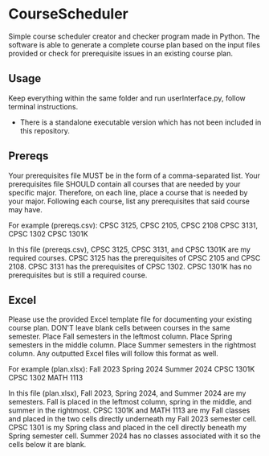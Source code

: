 # CourseScheduler
Simple course scheduler creator and checker program made in Python.
The software is able to generate a complete course plan based on the input files provided or check for prerequisite issues in an existing course plan.

## Usage
Keep everything within the same folder and run userInterface.py, follow terminal instructions.
* There is a standalone executable version which has not been included in this repository.

## Prereqs
Your prerequisites file MUST be in the form of a comma-separated list.
Your prerequisites file SHOULD contain all courses that are needed by your specific major.
Therefore, on each line, place a course that is needed by your major.
Following each course, list any prerequisites that said course may have.

For example (prereqs.csv):
	CPSC 3125, CPSC 2105, CPSC 2108
	CPSC 3131, CPSC 1302
	CPSC 1301K

In this file (prereqs.csv), CPSC 3125, CPSC 3131, and CPSC 1301K are my required courses.
CPSC 3125 has the prerequisites of CPSC 2105 and CPSC 2108.
CPSC 3131 has the prerequisites of CPSC 1302.
CPSC 1301K has no prerequisites but is still a required course.

## Excel 
Please use the provided Excel template file for documenting your existing course plan.
DON'T leave blank cells between courses in the same semester.
Place Fall semesters in the leftmost column.
Place Spring semesters in the middle column.
Place Summer semesters in the rightmost column.
Any outputted Excel files will follow this format as well.

For example (plan.xlsx):
	Fall 2023	Spring 2024	Summer 2024
	CPSC 1301K	CPSC 1302
	MATH 1113

In this file (plan.xlsx), Fall 2023, Spring 2024, and Summer 2024 are my semesters.
Fall is placed in the leftmost column, spring in the middle, and summer in the rightmost.
CPSC 1301K and MATH 1113 are my Fall classes and placed in the two cells directly underneath my Fall 2023 semester cell.
CPSC 1301 is my Spring class and placed in the cell directly beneath my Spring semester cell.
Summer 2024 has no classes associated with it so the cells below it are blank.
